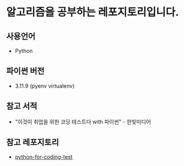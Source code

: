 # 알고리즘을 공부하는 레포지토리입니다.

## 사용언어

- Python

## 파이썬 버전

- 3.11.9 (pyenv virtualenv)

## 참고 서적

- "이것이 취업을 위한 코딩 테스트다 with 파이썬" - 한빛미디어

## 참고 레포지토리

- [python-for-coding-test](https://github.com/ndb796/python-for-coding-test)
